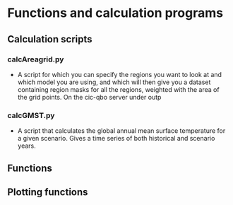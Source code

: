 # Functions and calculation programs

## Calculation scripts

### calcAreagrid.py
- A script for which you can specify the regions you want to look at and which model you are using, and which will then give you a dataset containing region masks for all the regions, weighted with the area of the grid points. On the cic-qbo server under outp

### calcGMST.py
- A script that calculates the global annual mean surface temperature for a given scenario. Gives a time series of both historical and scenario years.

## Functions

## Plotting functions




